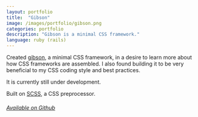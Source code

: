 ```yaml
---
layout: portfolio
title:  "Gibson"
image: /images/portfolio/gibson.png
categories: portfolio
description: "Gibson is a minimal CSS framework."
language: ruby (rails)
---
```

[gibson]: http://ryanbonick.com/gibson/

Created [gibson], a minimal CSS framework, in a desire to learn more about how CSS frameworks are assembled. I also
found building it to be very beneficial to my CSS coding style and best practices. 

It is currently still under development.

Built on [SCSS](http://sass-lang.com/), a CSS preprocessor.

###### [Available on Github](https://github.com/rbonick/gibson)